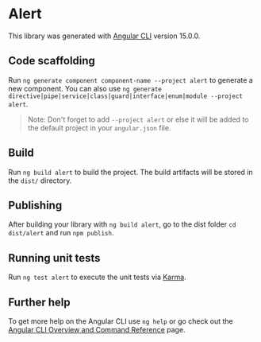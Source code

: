 # Alert

This library was generated with [Angular CLI](https://github.com/angular/angular-cli) version 15.0.0.

## Code scaffolding

Run `ng generate component component-name --project alert` to generate a new component. You can also use `ng generate directive|pipe|service|class|guard|interface|enum|module --project alert`.
> Note: Don't forget to add `--project alert` or else it will be added to the default project in your `angular.json` file. 

## Build

Run `ng build alert` to build the project. The build artifacts will be stored in the `dist/` directory.

## Publishing

After building your library with `ng build alert`, go to the dist folder `cd dist/alert` and run `npm publish`.

## Running unit tests

Run `ng test alert` to execute the unit tests via [Karma](https://karma-runner.github.io).

## Further help

To get more help on the Angular CLI use `ng help` or go check out the [Angular CLI Overview and Command Reference](https://angular.io/cli) page.
